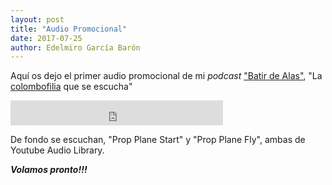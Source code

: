 ```yaml
---
layout: post
title: "Audio Promocional"
date: 2017-07-25
author: Edelmiro García Barón
---
```

Aquí os dejo el primer audio promocional de mi *podcast* ["Batir de Alas"](https://batirdealas.github.io), "La [colombofilia](https://batirdealas.github.io/definiciones/Colombofilia) que se escucha"


<iframe src="https://archive.org/embed/PromoBatirDeAlasPodcast" width="340" height="40" frameborder="0" webkitallowfullscreen="true" mozallowfullscreen="true" allowfullscreen></iframe>

De fondo se escuchan, "Prop Plane Start" y "Prop Plane Fly", ambas de Youtube Audio Library.

___Volamos pronto!!!___
